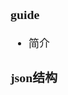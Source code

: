 <span  style="font-family: Simsun,serif; font-size: 17px; ">

### guide

- 简介

### json结构

~~~

~~~

</span>